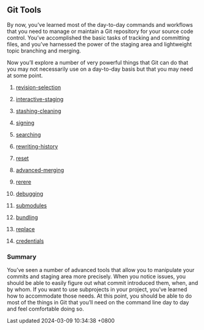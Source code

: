 ## Git Tools

By now, you’ve learned most of the day-to-day commands and workflows
that you need to manage or maintain a Git repository for your source
code control. You’ve accomplished the basic tasks of tracking and
committing files, and you’ve harnessed the power of the staging area and
lightweight topic branching and merging.

Now you’ll explore a number of very powerful things that Git can do that
you may not necessarily use on a day-to-day basis but that you may need
at some point.

1.  [revision-selection](book/07-git-tools/sections/revision-selection.md)

2.  [interactive-staging](book/07-git-tools/sections/interactive-staging.md)

3.  [stashing-cleaning](book/07-git-tools/sections/stashing-cleaning.md)

4.  [signing](book/07-git-tools/sections/signing.md)

5.  [searching](book/07-git-tools/sections/searching.md)

6.  [rewriting-history](book/07-git-tools/sections/rewriting-history.md)

7.  [reset](book/07-git-tools/sections/reset.md)

8.  [advanced-merging](book/07-git-tools/sections/advanced-merging.md)

9.  [rerere](book/07-git-tools/sections/rerere.md)

10. [debugging](book/07-git-tools/sections/debugging.md)

11. [submodules](book/07-git-tools/sections/submodules.md)

12. [bundling](book/07-git-tools/sections/bundling.md)

13. [replace](book/07-git-tools/sections/replace.md)

14. [credentials](book/07-git-tools/sections/credentials.md)

### Summary

You’ve seen a number of advanced tools that allow you to manipulate your
commits and staging area more precisely. When you notice issues, you
should be able to easily figure out what commit introduced them, when,
and by whom. If you want to use subprojects in your project, you’ve
learned how to accommodate those needs. At this point, you should be
able to do most of the things in Git that you’ll need on the command
line day to day and feel comfortable doing so.

Last updated 2024-03-09 10:34:38 +0800

